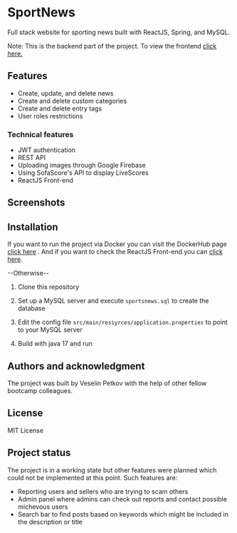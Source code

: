 # SportNews

Full stack website for sporting news built with ReactJS, Spring, and MySQL.

Note: This is the backend part of the project. To view the frontend [click here.](https://git.trading212.io/trading212-bootcamp-cohort-apr-2022/m02/)

## Features
- Create, update, and delete news 
- Create and delete custom categories
- Create and delete entry tags
- User roles restrictions

### Technical features
- JWT authentication
- REST API
- Uploading images through Google Firebase
- Using SofaScore's API to display LiveScores  
- ReactJS Front-end

## Screenshots


## Installation
If you want to run the project via Docker you can visit the DockerHub page [click here](https://hub.docker.com/repository/docker/veselinpetkov/sportsnews) .
And if you want to check the ReactJS Front-end you can [click here]().

--Otherwise--
1. Clone this repository

2. Set up a MySQL server and execute ```sportsnews.sql``` to create the database

3. Edit the config file ```src/main/resiyrces/application.properties``` to point to your MySQL server

4. Build with java 17 and run

## Authors and acknowledgment
The project was built by Veselin Petkov with the help of other fellow bootcamp colleagues.

## License
MIT License

## Project status
The project is in a working state but other features were planned which could not be implemented at this point.
Such features are:
- Reporting users and sellers who are trying to scam others
- Admin panel where admins can check out reports and contact possible michevous users
- Search bar to find posts based on keywords which might be included in the description or title